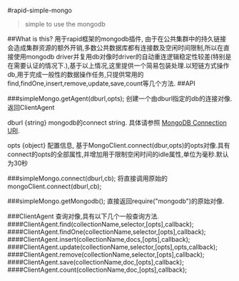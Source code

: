 #rapid-simple-mongo

> simple to use the mongodb 

##What is this?
用于rapid框架的mongodb插件, 由于在公共集群中的持久链接会造成集群资源的额外开销,多数公共数据库都有连接数及空闲时间限制,所以在直接使用mongodb driver并复用db对像时driver的自动重连逻辑稳定性较差(特别是在需要认证的情况下.),基于以上情况,这里提供一个简易包装处理.以短链方式操作db,用于完成一般性的数据操作任务,只提供常用的find,findOne,insert,remove,update,save,count等几个方法.
##API

###simpleMongo.getAgent(dburl,opts);
创建一个由dburl指定的db的连接对像. 返回ClientAgent

dburl {string} mongodb的connect string. 具体请参照 [MongoDB Connection URI](http://docs.mongodb.org/manual/reference/connection-string/).

opts {object} 配置信息, 基于MongoClient.connect(dbur,opts)的opts对像.具有connect的opts的全部属性,并增加用于限制空闲时间的idle属性,单位为毫秒.默认为30秒



###simpleMongo.connect(dburl,cb);
将直接调用原始的 mongoClient.connect(dburl,cb);

###simpleMongo.getMongodb();
直接返回require("mongodb")的原始对像.

###ClientAgent
查询对像,具有以下几个一般查询方法.
####ClientAgent.find(collectionName,selector,[opts],callback);
####ClientAgent.findOne(collectionName,selector,[opts],callback);
####ClientAgent.insert(collectionName,docs,[opts],callback);
####ClientAgent.update(collectionName,selector,[opts],opts,callback);
####ClientAgent.remove(collectionName,selector,[opts],callback);
####ClientAgent.save(collectionName,doc,[opts],callback);
####ClientAgent.count(collectionName,doc,[opts],callback);
